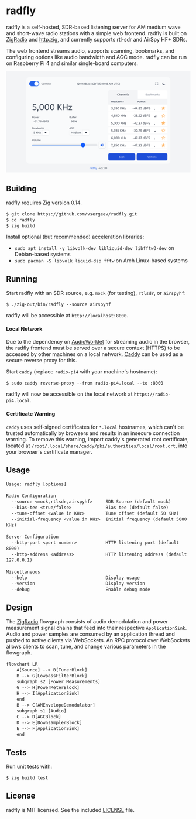 # radfly

radfly is a self-hosted, SDR-based listening server for AM medium wave and
short-wave radio stations with a simple web frontend. radfly is built on [ZigRadio](http://zigradio.org/)
and [http.zig](https://github.com/karlseguin/http.zig), and currently supports rtl-sdr and AirSpy HF+ SDRs.

The web frontend streams audio, supports scanning, bookmarks, and configuring
options like audio bandwidth and AGC mode. radfly can be run on Raspberry Pi 4
and similar single-board computers.

![Screenshot](screenshot.png)

## Building

radfly requires Zig version 0.14.

```
$ git clone https://github.com/vsergeev/radfly.git
$ cd radfly
$ zig build
```

Install optional (but recommended) acceleration libraries:

* `sudo apt install -y libvolk-dev libliquid-dev libfftw3-dev` on Debian-based systems
* `sudo pacman -S libvolk liquid-dsp fftw` on Arch Linux-based systems

## Running

Start radfly with an SDR source, e.g. `mock` (for testing), `rtlsdr`, or `airspyhf`:

```
$ ./zig-out/bin/radfly --source airspyhf
```

radfly will be accessible at `http://localhost:8000`.

#### Local Network

Due to the dependency on [AudioWorklet](https://developer.mozilla.org/en-US/docs/Web/API/AudioWorklet) for streaming audio in the browser, the
radfly frontend must be served over a secure context (HTTPS) to be accessed
by other machines on a local network. [Caddy](https://caddyserver.com/) can be used as a secure reverse
proxy for this.

Start `caddy` (replace `radio-pi4` with your machine's hostname):

```
$ sudo caddy reverse-proxy --from radio-pi4.local --to :8000
```

radfly will now be accessible on the local network at `https://radio-pi4.local`.

#### Certificate Warning

`caddy` uses self-signed certificates for `*.local` hostnames, which can't be
trusted automatically by browsers and results in an insecure connection
warning. To remove this warning, import caddy's generated root certificate,
located at `/root/.local/share/caddy/pki/authorities/local/root.crt`, into your
browser's certificate manager.

## Usage

```
Usage: radfly [options]

Radio Configuration
  --source <mock,rtlsdr,airspyhf>     SDR Source (default mock)
  --bias-tee <true/false>             Bias tee (default false)
  --tune-offset <value in KHz>        Tune offset (default 50 KHz)
  --initial-frequency <value in KHz>  Initial frequency (default 5000 KHz)

Server Configuration
  --http-port <port number>           HTTP listening port (default 8000)
  --http-address <address>            HTTP listening address (default 127.0.0.1)

Miscellaneous
  --help                              Display usage
  --version                           Display version
  --debug                             Enable debug mode
```

## Design

The [ZigRadio](http://zigradio.org/) flowgraph consists of audio demodulation and power measurement
signal chains that feed into their respective `ApplicationSink`. Audio and
power samples are consumed by an application thread and pushed to active
clients via WebSockets. An RPC protocol over WebSockets allows clients to scan,
tune, and change various parameters in the flowgraph.

```mermaid
flowchart LR
    A[Source] --> B[TunerBlock]
    B --> G[LowpassFilterBlock]
    subgraph s2 [Power Measurements]
    G --> H[PowerMeterBlock]
    H --> I[ApplicationSink]
    end
    B --> C[AMEnvelopeDemodulator]
    subgraph s1 [Audio]
    C --> D[AGCBlock]
    D --> E[DownsamplerBlock]
    E --> F[ApplicationSink]
    end
```

## Tests

Run unit tests with:

```
$ zig build test
```

## License

radfly is MIT licensed. See the included [LICENSE](LICENSE) file.
